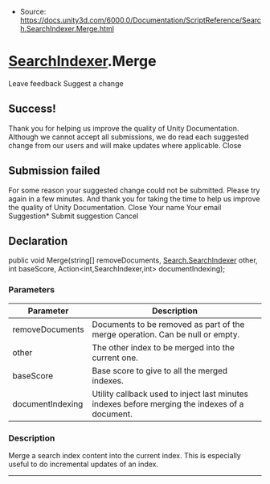 * Source: https://docs.unity3d.com/6000.0/Documentation/ScriptReference/Search.SearchIndexer.Merge.html

#  [SearchIndexer](https://docs.unity3d.com/6000.0/Documentation/ScriptReference/Search.SearchIndexer.html).Merge
Leave feedback
Suggest a change
## Success!
Thank you for helping us improve the quality of Unity Documentation. Although we cannot accept all submissions, we do read each suggested change from our users and will make updates where applicable.
Close
## Submission failed
For some reason your suggested change could not be submitted. Please <a>try again</a> in a few minutes. And thank you for taking the time to help us improve the quality of Unity Documentation.
Close
Your name Your email Suggestion* Submit suggestion
Cancel
## Declaration
public void Merge(string[] removeDocuments, [Search.SearchIndexer](https://docs.unity3d.com/6000.0/Documentation/ScriptReference/Search.SearchIndexer.html) other, int baseScore, Action<int,SearchIndexer,int> documentIndexing); 
### Parameters
Parameter | Description  
---|---  
removeDocuments | Documents to be removed as part of the merge operation. Can be null or empty.  
other | The other index to be merged into the current one.  
baseScore | Base score to give to all the merged indexes.  
documentIndexing | Utility callback used to inject last minutes indexes before merging the indexes of a document.  
### Description
Merge a search index content into the current index.
This is especially useful to do incremental updates of an index.
* * *

